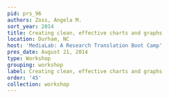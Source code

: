 ```yaml
---
pid: prs_96
authors: Zoss, Angela M.
sort_year: 2014
title: Creating clean, effective charts and graphs
location: Durham, NC
host: 'MediaLab: A Research Translation Boot Camp'
pres_date: August 21, 2014
type: Workshop
grouping: workshop
label: Creating clean, effective charts and graphs
order: '45'
collection: workshop
---
```

